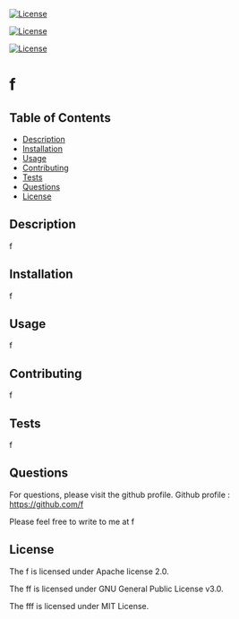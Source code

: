 

    
[![License](https://img.shields.io/badge/License-Apache%202.0-yellow)](http://www.apache.org/licenses/LICENSE-2.0.txt)
         
[![License](https://img.shields.io/badge/License-GPL%203.0-blue)](https://www.gnu.org/licenses/gpl-3.0.en.html)
         
[![License](https://img.shields.io/badge/License-MIT-violet)](https://choosealicense.com/licenses/mit/)
        
    
# f
## Table of Contents
* [Description](#Description)
* [Installation](#Installation)
* [Usage](#Usage)
* [Contributing](#Contributing)
* [Tests](#Tests)
* [Questions](#Questions)
* [License](#License)
## Description 
f
## Installation
f
## Usage
f
## Contributing
f
## Tests
f
## Questions
For questions, please visit the github profile.
Github profile : https://github.com/f

Please feel free to write to me at f

## License

    
The f is licensed under Apache license 2.0.      
          
The ff is licensed under GNU General Public License v3.0.      
          
The fff is licensed under MIT License.      
        
    

